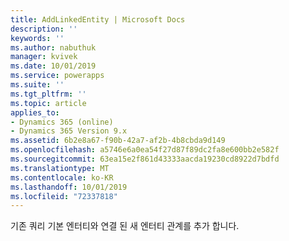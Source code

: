 ```yaml
---
title: AddLinkedEntity | Microsoft Docs
description: ''
keywords: ''
ms.author: nabuthuk
manager: kvivek
ms.date: 10/01/2019
ms.service: powerapps
ms.suite: ''
ms.tgt_pltfrm: ''
ms.topic: article
applies_to:
- Dynamics 365 (online)
- Dynamics 365 Version 9.x
ms.assetid: 6b2e8a67-f90b-42a7-af2b-4b8cbda9d149
ms.openlocfilehash: a5746e6a0ea54f27d87f89dc2fa8e600bb2e582f
ms.sourcegitcommit: 63ea15e2f861d43333aacda19230cd8922d7bdfd
ms.translationtype: MT
ms.contentlocale: ko-KR
ms.lasthandoff: 10/01/2019
ms.locfileid: "72337818"
---
```

기존 쿼리 기본 엔터티와 연결 된 새 엔터티 관계를 추가 합니다.
